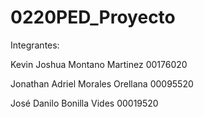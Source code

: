 # 0220PED_Proyecto

Integrantes:

Kevin Joshua Montano Martinez 00176020

Jonathan Adriel Morales Orellana 00095520

José Danilo Bonilla Vides 00019520

